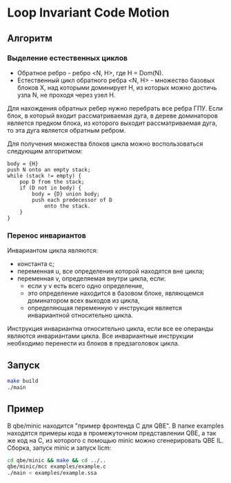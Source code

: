 # Loop Invariant Code Motion

## Алгоритм

### Выделение естественных циклов
- Обратное ребро - ребро <N, H>, где H = Dom(N).
- Естественный цикл обратного ребра <N, H> - множество базовых блоков X, над которыми доминирует H, из которых можно достичь узла N, не проходя через узел H.

Для нахождения обратных ребер нужно перебрать все ребра ГПУ. Если блок, в который входит рассматриваемая дуга, в дереве доминаторов является предком блока, из которого выходит рассматриваемая дуга, то эта дуга является обратным ребром.

Для получения множества блоков цикла можно воспользоваться следующим алгоритмом:
```
body = {H}
push N onto an empty stack;
while (stack != empty) {
    pop D from the stack;
    if (D not in body) {
        body = {D} union body;
        push each predecessor of D
            onto the stack.
    }
}
```

### Перенос инвариантов
Инвариантом цикла являются:
- константа c;
- переменная u, все определения которой находятся вне цикла;
- переменная v, определяемая внутри цикла, если:
    * если у v есть всего одно определение,
    * это определение находится в базовом блоке, являющемся доминатором всех выходов из цикла,
    * определяющая переменную v инструкция является инвариантной относительно цикла.

Инструкция инвариантна относительно цикла, если все ее операнды являются инвариантами цикла. Все инвариантные инструкции необходимо перенести из блоков в предзаголовок цикла.

## Запуск
```bash
make build
./main
```

## Пример
В qbe/minic находится "пример фронтенда C для QBE". В папке examples находятся примеры кода в промежуточном представлении QBE, а так же код на C, из которого с помощью minic можно сгенерировать QBE IL. Сборка, запуск minic и запуск licm:
```bash
cd qbe/minic && make && cd ../..
qbe/minic/mcc examples/example.c
./main < examples/example.ssa
```
